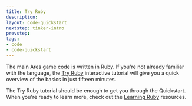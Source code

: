 ```yaml
---
title: Try Ruby
description:
layout: code-quickstart
nextstep: tinker-intro
prevstep: 
tags: 
- code
- code-quickstart
---
```


The main Ares game code is written in Ruby.  If you're not already familiar with the language, the [Try Ruby](http://tryruby.org/) interactive tutorial will give you a quick overview of the basics in just fifteen minutes.  

The Try Ruby tutorial should be enough to get you through the Quickstart.  When you're ready to learn more, check out the [Learning Ruby](/tutorials/ruby) resources.